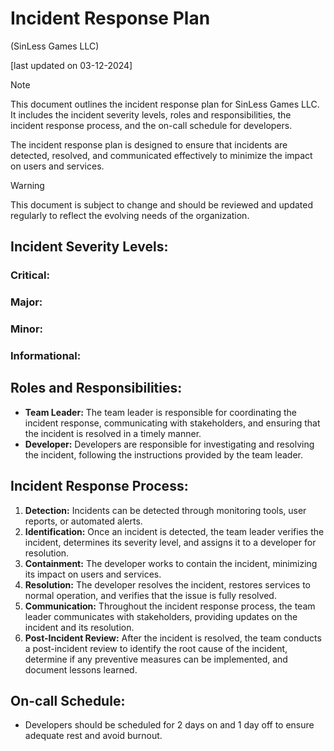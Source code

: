 # Incident Response Plan
(SinLess Games LLC)

[last updated on 03-12-2024]

> [!NOTE] 
>This document outlines the incident response plan for SinLess Games LLC. It includes the incident severity levels, roles and responsibilities, the incident response process, and the on-call schedule for developers. 
>
> The incident response plan is designed to ensure that incidents are detected, resolved, and communicated effectively to minimize the impact on users and services.

> [!WARNING]
> This document is subject to change and should be reviewed and updated regularly to reflect the evolving needs of the organization.

## Incident Severity Levels:

### **Critical:** 


### **Major:** 


### **Minor:**


### **Informational:** 


## Roles and Responsibilities:

- **Team Leader:** The team leader is responsible for coordinating the incident response, communicating with stakeholders, and ensuring that the incident is resolved in a timely manner.
- **Developer:** Developers are responsible for investigating and resolving the incident, following the instructions provided by the team leader.

## Incident Response Process:

1. **Detection:** Incidents can be detected through monitoring tools, user reports, or automated alerts.
2. **Identification:** Once an incident is detected, the team leader verifies the incident, determines its severity level, and assigns it to a developer for resolution.
3. **Containment:** The developer works to contain the incident, minimizing its impact on users and services.
4. **Resolution:** The developer resolves the incident, restores services to normal operation, and verifies that the issue is fully resolved.
5. **Communication:** Throughout the incident response process, the team leader communicates with stakeholders, providing updates on the incident and its resolution.
6. **Post-Incident Review:** After the incident is resolved, the team conducts a post-incident review to identify the root cause of the incident, determine if any preventive measures can be implemented, and document lessons learned.

## On-call Schedule:

- Developers should be scheduled for 2 days on and 1 day off to ensure adequate rest and avoid burnout.

